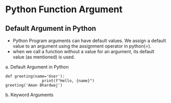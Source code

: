 # Python Function Argument

## Default Argument in Python
* Python Program arguments can have default values. We assign a default value to an argument using the assignment operator in python(=). 
* when we call a function without a value for an argument, its default value (as mentioned) is used.

a. Default Argument in Python
```
def greeting(name='User'):
                print(f"Hello, {name}")
greeting('Aman Bhardwaj')
```
b.  Keyword Arguments
